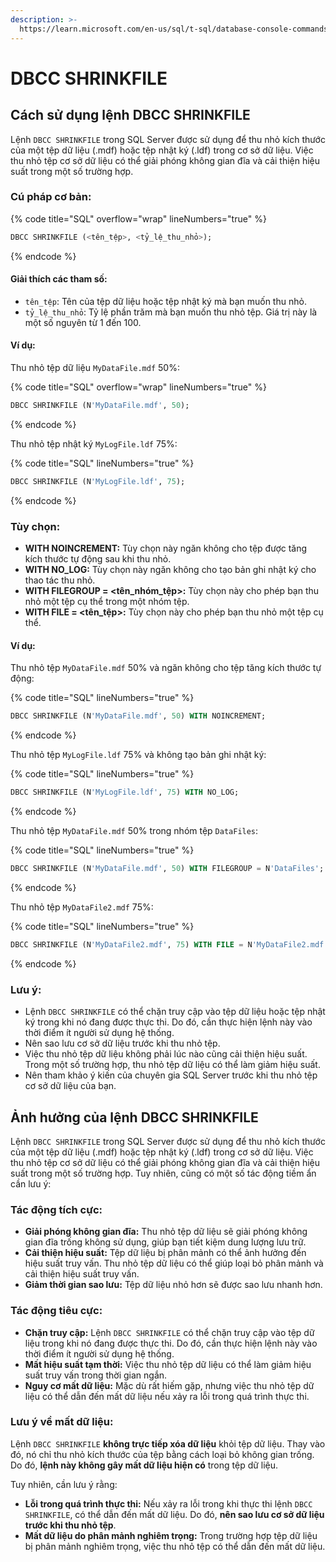 ```yaml
---
description: >-
  https://learn.microsoft.com/en-us/sql/t-sql/database-console-commands/dbcc-shrinkfile-transact-sql?view=sql-server-ver16
---
```


# DBCC SHRINKFILE

## Cách sử dụng lệnh DBCC SHRINKFILE

Lệnh `DBCC SHRINKFILE` trong SQL Server được sử dụng để thu nhỏ kích thước của một tệp dữ liệu (.mdf) hoặc tệp nhật ký (.ldf) trong cơ sở dữ liệu. Việc thu nhỏ tệp cơ sở dữ liệu có thể giải phóng không gian đĩa và cải thiện hiệu suất trong một số trường hợp.

### **Cú pháp cơ bản:**

{% code title="SQL" overflow="wrap" lineNumbers="true" %}
```sql
DBCC SHRINKFILE (<tên_tệp>, <tỷ_lệ_thu_nhỏ>);
```
{% endcode %}

#### **Giải thích các tham số:**

* `tên_tệp`: Tên của tệp dữ liệu hoặc tệp nhật ký mà bạn muốn thu nhỏ.
* `tỷ_lệ_thu_nhỏ`: Tỷ lệ phần trăm mà bạn muốn thu nhỏ tệp. Giá trị này là một số nguyên từ 1 đến 100.

#### **Ví dụ:**

Thu nhỏ tệp dữ liệu `MyDataFile.mdf` 50%:

{% code title="SQL" overflow="wrap" lineNumbers="true" %}
```sql
DBCC SHRINKFILE (N'MyDataFile.mdf', 50);
```
{% endcode %}

Thu nhỏ tệp nhật ký `MyLogFile.ldf` 75%:

{% code title="SQL" lineNumbers="true" %}
```sql
DBCC SHRINKFILE (N'MyLogFile.ldf', 75);
```
{% endcode %}

### **Tùy chọn:**

* **WITH NOINCREMENT:** Tùy chọn này ngăn không cho tệp được tăng kích thước tự động sau khi thu nhỏ.
* **WITH NO\_LOG:** Tùy chọn này ngăn không cho tạo bản ghi nhật ký cho thao tác thu nhỏ.
* **WITH FILEGROUP = \<tên\_nhóm\_tệp>:** Tùy chọn này cho phép bạn thu nhỏ một tệp cụ thể trong một nhóm tệp.
* **WITH FILE = \<tên\_tệp>:** Tùy chọn này cho phép bạn thu nhỏ một tệp cụ thể.

#### **Ví dụ:**

Thu nhỏ tệp `MyDataFile.mdf` 50% và ngăn không cho tệp tăng kích thước tự động:

{% code title="SQL" lineNumbers="true" %}
```sql
DBCC SHRINKFILE (N'MyDataFile.mdf', 50) WITH NOINCREMENT;
```
{% endcode %}

Thu nhỏ tệp `MyLogFile.ldf` 75% và không tạo bản ghi nhật ký:

{% code title="SQL" lineNumbers="true" %}
```sql
DBCC SHRINKFILE (N'MyLogFile.ldf', 75) WITH NO_LOG;
```
{% endcode %}

Thu nhỏ tệp `MyDataFile.mdf` 50% trong nhóm tệp `DataFiles`:

{% code title="SQL" lineNumbers="true" %}
```sql
DBCC SHRINKFILE (N'MyDataFile.mdf', 50) WITH FILEGROUP = N'DataFiles';
```
{% endcode %}

Thu nhỏ tệp `MyDataFile2.mdf` 75%:

{% code title="SQL" lineNumbers="true" %}
```sql
DBCC SHRINKFILE (N'MyDataFile2.mdf', 75) WITH FILE = N'MyDataFile2.mdf';
```
{% endcode %}

### **Lưu ý:**

* Lệnh `DBCC SHRINKFILE` có thể chặn truy cập vào tệp dữ liệu hoặc tệp nhật ký trong khi nó đang được thực thi. Do đó, cần thực hiện lệnh này vào thời điểm ít người sử dụng hệ thống.
* Nên sao lưu cơ sở dữ liệu trước khi thu nhỏ tệp.
* Việc thu nhỏ tệp dữ liệu không phải lúc nào cũng cải thiện hiệu suất. Trong một số trường hợp, thu nhỏ tệp dữ liệu có thể làm giảm hiệu suất.
* Nên tham khảo ý kiến ​​của chuyên gia SQL Server trước khi thu nhỏ tệp cơ sở dữ liệu của bạn.

## Ảnh hưởng của lệnh DBCC SHRINKFILE

Lệnh `DBCC SHRINKFILE` trong SQL Server được sử dụng để thu nhỏ kích thước của một tệp dữ liệu (.mdf) hoặc tệp nhật ký (.ldf) trong cơ sở dữ liệu. Việc thu nhỏ tệp cơ sở dữ liệu có thể giải phóng không gian đĩa và cải thiện hiệu suất trong một số trường hợp. Tuy nhiên, cũng có một số tác động tiềm ẩn cần lưu ý:

### **Tác động tích cực:**

* **Giải phóng không gian đĩa:** Thu nhỏ tệp dữ liệu sẽ giải phóng không gian đĩa trống không sử dụng, giúp bạn tiết kiệm dung lượng lưu trữ.
* **Cải thiện hiệu suất:** Tệp dữ liệu bị phân mảnh có thể ảnh hưởng đến hiệu suất truy vấn. Thu nhỏ tệp dữ liệu có thể giúp loại bỏ phân mảnh và cải thiện hiệu suất truy vấn.
* **Giảm thời gian sao lưu:** Tệp dữ liệu nhỏ hơn sẽ được sao lưu nhanh hơn.

### **Tác động tiêu cực:**

* **Chặn truy cập:** Lệnh `DBCC SHRINKFILE` có thể chặn truy cập vào tệp dữ liệu trong khi nó đang được thực thi. Do đó, cần thực hiện lệnh này vào thời điểm ít người sử dụng hệ thống.
* **Mất hiệu suất tạm thời:** Việc thu nhỏ tệp dữ liệu có thể làm giảm hiệu suất truy vấn trong thời gian ngắn.
* **Nguy cơ mất dữ liệu:** Mặc dù rất hiếm gặp, nhưng việc thu nhỏ tệp dữ liệu có thể dẫn đến mất dữ liệu nếu xảy ra lỗi trong quá trình thực thi.

### **Lưu ý về mất dữ liệu:**

Lệnh `DBCC SHRINKFILE` **không trực tiếp xóa dữ liệu** khỏi tệp dữ liệu. Thay vào đó, nó chỉ thu nhỏ kích thước của tệp bằng cách loại bỏ không gian trống. Do đó, **lệnh này không gây mất dữ liệu hiện có** trong tệp dữ liệu.

Tuy nhiên, cần lưu ý rằng:

* **Lỗi trong quá trình thực thi:** Nếu xảy ra lỗi trong khi thực thi lệnh `DBCC SHRINKFILE`, có thể dẫn đến mất dữ liệu. Do đó, **nên sao lưu cơ sở dữ liệu trước khi thu nhỏ tệp**.
* **Mất dữ liệu do phân mảnh nghiêm trọng:** Trong trường hợp tệp dữ liệu bị phân mảnh nghiêm trọng, việc thu nhỏ tệp có thể dẫn đến mất dữ liệu.
